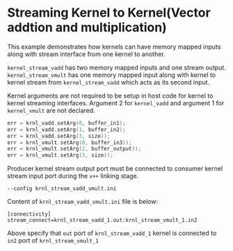 Streaming Kernel to Kernel(Vector addtion and multiplication)
==============================================================

This example demonstrates how kernels can have memory mapped inputs along with stream interface from one kernel to another.

`kernel_stream_vadd` has two memory mapped inputs and one stream output. `kernel_stream_vmult` has one memory mapped input along with kernel to kernel stream from `kernel_stream_vadd` which acts as its second input.

Kernel arguments are not required to be setup in host code for kernel to kernel streaming interfaces. Argument 2 for `kernel_vadd` and argument 1 for `kernel_vmult` are not declared.  

```c++
err = krnl_vadd.setArg(0, buffer_in1);
err = krnl_vadd.setArg(1, buffer_in2);
err = krnl_vadd.setArg(3, size));
err = krnl_vmult.setArg(0, buffer_in3));
err = krnl_vmult.setArg(2, buffer_output));
err = krnl_vmult.setArg(3, size));
```
Producer kernel stream output port must be connected to consumer kernel stream input port during the `v++` linking stage.

```
--config krnl_stream_vadd_vmult.ini 
```
Content of `krnl_stream_vadd_vmult.ini` file is below:
```
[connectivity]
stream_connect=krnl_stream_vadd_1.out:krnl_stream_vmult_1.in2 
```
Above specify that `out` port of `krnl_stream_vadd_1` kernel is connected to `in2` port of `krnl_stream_vmult_1`
